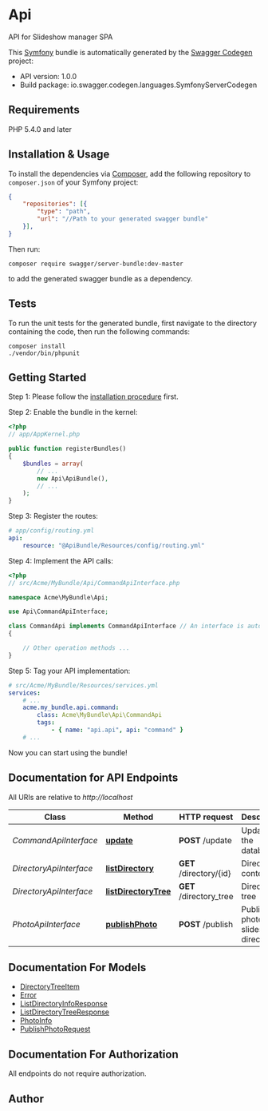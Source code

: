 # Api
API for Slideshow manager SPA

This [Symfony](https://symfony.com/) bundle is automatically generated by the [Swagger Codegen](https://github.com/swagger-api/swagger-codegen) project:

- API version: 1.0.0
- Build package: io.swagger.codegen.languages.SymfonyServerCodegen

## Requirements

PHP 5.4.0 and later

## Installation & Usage

To install the dependencies via [Composer](http://getcomposer.org/), add the following repository to `composer.json` of your Symfony project:

```json
{
    "repositories": [{
        "type": "path",
        "url": "//Path to your generated swagger bundle"
    }],
}
```

Then run:

```
composer require swagger/server-bundle:dev-master
```

to add the generated swagger bundle as a dependency.

## Tests

To run the unit tests for the generated bundle, first navigate to the directory containing the code, then run the following commands:

```
composer install
./vendor/bin/phpunit
```


## Getting Started

Step 1: Please follow the [installation procedure](#installation--usage) first.

Step 2: Enable the bundle in the kernel:

```php
<?php
// app/AppKernel.php

public function registerBundles()
{
    $bundles = array(
        // ...
        new Api\ApiBundle(),
        // ...
    );
}
```

Step 3: Register the routes:

```yaml
# app/config/routing.yml
api:
    resource: "@ApiBundle/Resources/config/routing.yml"
```

Step 4: Implement the API calls:

```php
<?php
// src/Acme/MyBundle/Api/CommandApiInterface.php

namespace Acme\MyBundle\Api;

use Api\CommandApiInterface;

class CommandApi implements CommandApiInterface // An interface is autogenerated
{

    // Other operation methods ...
}
```

Step 5: Tag your API implementation:

```yaml
# src/Acme/MyBundle/Resources/services.yml
services:
    # ...
    acme.my_bundle.api.command:
        class: Acme\MyBundle\Api\CommandApi
        tags:
            - { name: "api.api", api: "command" }
    # ...
```

Now you can start using the bundle!


## Documentation for API Endpoints

All URIs are relative to *http://localhost*

Class | Method | HTTP request | Description
------------ | ------------- | ------------- | -------------
*CommandApiInterface* | [**update**](Resources/docs/Api/CommandApiInterface.md#update) | **POST** /update | Updates the database
*DirectoryApiInterface* | [**listDirectory**](Resources/docs/Api/DirectoryApiInterface.md#listdirectory) | **GET** /directory/{id} | Directory contents
*DirectoryApiInterface* | [**listDirectoryTree**](Resources/docs/Api/DirectoryApiInterface.md#listdirectorytree) | **GET** /directory_tree | Directory tree
*PhotoApiInterface* | [**publishPhoto**](Resources/docs/Api/PhotoApiInterface.md#publishphoto) | **POST** /publish | Publish photo to slideshow directory


## Documentation For Models

 - [DirectoryTreeItem](Resources/docs/Model/DirectoryTreeItem.md)
 - [Error](Resources/docs/Model/Error.md)
 - [ListDirectoryInfoResponse](Resources/docs/Model/ListDirectoryInfoResponse.md)
 - [ListDirectoryTreeResponse](Resources/docs/Model/ListDirectoryTreeResponse.md)
 - [PhotoInfo](Resources/docs/Model/PhotoInfo.md)
 - [PublishPhotoRequest](Resources/docs/Model/PublishPhotoRequest.md)


## Documentation For Authorization

 All endpoints do not require authorization.


## Author




